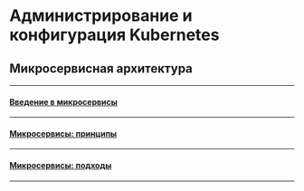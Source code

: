 # Администрирование и конфигурация Kubernetes

## Микросервисная архитектура

---

#### [Введение в микросервисы](./11-microservices-01-intro/README.md)

---

#### [Микросервисы: принципы](./11-microservices-02-principles/README.md)

---

#### [Микросервисы: подходы](./11-microservices-03-approaches/README.md)

---